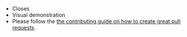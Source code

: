 <!-- Thanks so much for your PR, your contribution is appreciated! ❤️ -->

- Closes <!-- Issue hyperlink -->
- Visual demonstration <!-- Screenshot/Video link -->
- Please follow the [the contributing guide on how to create great pull requests](https://github.com/mui/mui-toolpad/blob/master/CONTRIBUTING.md#sending-a-pull-request).

